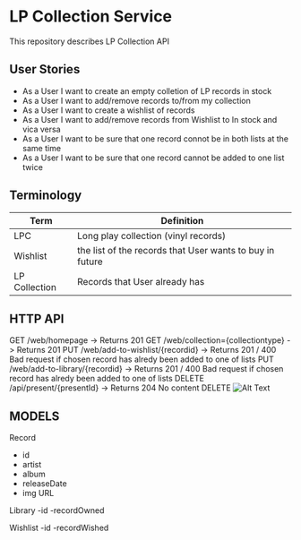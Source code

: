 # LP Collection Service 
This repository describes LP Collection API

## User Stories
- As a User I want to create an empty colletion of LP records in stock 
- As a User I want to add/remove records to/from my collection
- As a User I want to create a wishlist of records 
- As a User I want to add/remove records from Wishlist to In stock and vica versa
- As a User I want to be sure that one record connot be in both lists at the same time 
- As a User I want to be sure that one record cannot be added to one list twice

## Terminology
| Term | Definition |
| ------ | ------ |
| LPC | Long play collection (vinyl records) |
| Wishlist | the list of the records that User wants to buy in future|
| LP Collection| Records that User already has |

## HTTP API
GET /web/homepage -> Returns 201 
GET /web/collection={collectiontype} -> Returns 201 
PUT /web/add-to-wishlist/{recordid} -> Returns 201 / 400 Bad request if chosen record has alredy been added to one of lists
PUT /web/add-to-library/{recordid} -> Returns 201 / 400 Bad request if chosen record has alredy been added to one of lists
DELETE /api/present/{presentId} -> Returns 204 No content
DELETE 
![Alt Text](https://upload.wikimedia.org/wikipedia/ru/6/61/Rickrolling.gif)

## MODELS
Record 
- id
- artist
- album
- releaseDate
- img URL

Library
-id
-recordOwned

Wishlist
-id
-recordWished